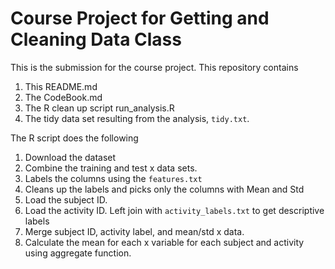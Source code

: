 # Course Project for Getting and Cleaning Data Class

This is the submission for the course project. This repository contains
1. This README.md
2. The CodeBook.md
3. The R clean up script run_analysis.R
4. The tidy data set resulting from the analysis, `tidy.txt`.


The R script does the following
1. Download the dataset
2. Combine the training and test x data sets. 
3. Labels the columns using the `features.txt`
4. Cleans up the labels and picks only the columns with Mean and Std
5. Load the subject ID. 
6. Load the activity ID. Left join with `activity_labels.txt` to get descriptive labels
7. Merge subject ID, activity label, and mean/std x data.
8. Calculate the mean for each x variable for each subject and activity using aggregate function. 

